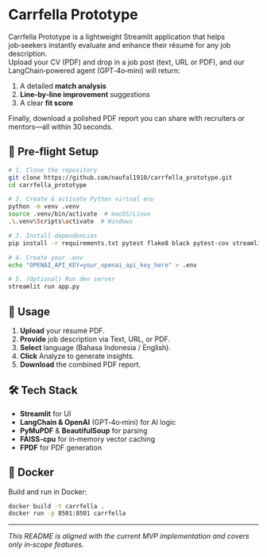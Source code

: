 # Carrfella Prototype

Carrfella Prototype is a lightweight Streamlit application that helps job‑seekers instantly evaluate and enhance their résumé for any job description.\
Upload your CV (PDF) and drop in a job post (text, URL or PDF), and our LangChain‑powered agent (GPT‑4o‑mini) will return:

1. A detailed **match analysis**
2. **Line‑by‑line improvement** suggestions
3. A clear **fit score**

Finally, download a polished PDF report you can share with recruiters or mentors—all within 30 seconds.

## 🚀 Pre‑flight Setup

```bash
# 1. Clone the repository
git clone https://github.com/naufal1910/carrfella_prototype.git
cd carrfella_prototype

# 2. Create & activate Python virtual env
python -m venv .venv
source .venv/bin/activate  # macOS/Linux
.\.venv\Scripts\activate  # Windows

# 3. Install dependencies
pip install -r requirements.txt pytest flake8 black pytest-cov streamlit-testing

# 4. Create your .env
echo "OPENAI_API_KEY=your_openai_api_key_here" > .env

# 5. (Optional) Run dev server
streamlit run app.py
```

## 📄 Usage

1. **Upload** your résumé PDF.
2. **Provide** job description via Text, URL, or PDF.
3. **Select** language (Bahasa Indonesia / English).
4. **Click** Analyze to generate insights.
5. **Download** the combined PDF report.

## 🛠️ Tech Stack

- **Streamlit** for UI
- **LangChain & OpenAI** (GPT‑4o‑mini) for AI logic
- **PyMuPDF** & **BeautifulSoup** for parsing
- **FAISS‑cpu** for in‑memory vector caching
- **FPDF** for PDF generation

## 🐳 Docker

Build and run in Docker:

```bash
docker build -t carrfella .
docker run -p 8501:8501 carrfella
```

---

*This README is aligned with the current MVP implementation and covers only in‑scope features.*

